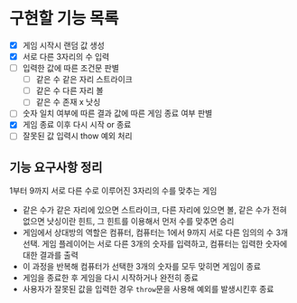 # 구현할 기능 목록

- [x] 게임 시작시 랜덤 값 생성
- [x] 서로 다른 3자리의 수 입력
- [ ] 입력한 값에 따른 조건문 판별
  - [ ] 같은 수 같은 자리 스트라이크
  - [ ] 같은 수 다른 자리 볼
  - [ ] 같은 수 존재 x 낫싱
- [ ] 숫자 일치 여부에 따른 결과 값에 따른 게임 종료 여부 판별
- [x] 게임 종료 이후 다시 시작 or 종료
- [ ] 잘못된 값 입력시 thow 예외 처리

## 기능 요구사항 정리

1부터 9까지 서로 다른 수로 이루어진 3자리의 수를 맞추는 게임

- 같은 수가 같은 자리에 있으면 스트라이크, 다른 자리에 있으면 볼, 같은 수가 전혀 없으면 낫싱이란 힌트, 그 힌트를 이용해서 먼저 수를 맞추면 승리
- 게임에서 상대방의 역할은 컴퓨터, 컴퓨터는 1에서 9까지 서로 다른 임의의 수 3개 선택. 게임 플레이어는 서로 다른 3개의 숫자를 입력하고, 컴퓨터는 입력한 숫자에 대한 결과를 출력
- 이 과정을 반복해 컴퓨터가 선택한 3개의 숫자를 모두 맞히면 게임이 종료
- 게임을 종료한 후 게임을 다시 시작하거나 완전히 종료
- 사용자가 잘못된 값을 입력한 경우 `throw`문을 사용해 예외를 발생시킨후 종료
